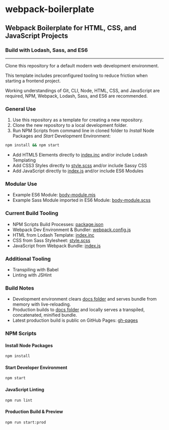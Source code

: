 # webpack-boilerplate
## Webpack Boilerplate for HTML, CSS, and JavaScript Projects
### Build with Lodash, Sass, and ES6
---

Clone this repository for a default modern web development environment.

This template includes preconfigured tooling to reduce friction when starting a frontend project.

Working understandings of Git, CLI, Node, HTML, CSS, and JavaScript are required,
NPM, Webpack, Lodash, Sass, and ES6 are recommended.

### General Use
1. Use this repository as a template for creating a new repository.
2. Clone the new repository to a local development folder.
3. Run NPM Scripts from command line in cloned folder to *Install* Node Packages and *Start* Development Environment:
```sh
npm install && npm start
```

* Add HTML5 Elements directly to [index.inc](https://github.com/benmcnulty/webpack-boilerplate/blob/master/src/html/index.inc) and/or include Lodash Templating
* Add CSS3 Styles directly to [style.scss](https://github.com/benmcnulty/webpack-boilerplate/blob/master/src/css/style.scss) and/or include Sassy CSS
* Add JavaScript directly to [index.js](https://github.com/benmcnulty/webpack-boilerplate/blob/master/src/js/index.js) and/or include ES6 Modules

### Modular Use
* Example ES6 Module: [body-module.mjs](https://github.com/benmcnulty/webpack-boilerplate/blob/master/src/js/body-module.mjs)
* Example Sass Module imported in ES6 Module: [body-module.scss](https://github.com/benmcnulty/webpack-boilerplate/blob/master/src/css/body-module.scss)

### Current Build Tooling
* NPM Scripts Build Processes: [package.json](https://github.com/benmcnulty/webpack-boilerplate/blob/master/package.json)
* Webpack Dev Environment & Bundler: [webpack.config.js](https://github.com/benmcnulty/webpack-boilerplate/blob/master/webpack.config.js)
* HTML from Lodash Template: [index.inc](https://github.com/benmcnulty/webpack-boilerplate/blob/master/src/html/index.inc)
* CSS from Sass Stylesheet: [style.scss](https://github.com/benmcnulty/webpack-boilerplate/blob/master/src/css/style.scss)
* JavaScript from Webpack Bundle: [index.js](https://github.com/benmcnulty/webpack-boilerplate/blob/master/src/js/index.js)

### Additional Tooling
* Transpiling with Babel
* Linting with JSHint

### Build Notes
* Development environment clears [docs folder](https://github.com/benmcnulty/webpack-boilerplate/blob/master/docs/) and serves bundle from memory with live-reloading.
* Production builds to [docs folder](https://github.com/benmcnulty/webpack-boilerplate/blob/master/docs/) and locally serves a transpiled, concatenated, minified bundle.
* Latest production build is public on GitHub Pages: [gh-pages](https://benmcnulty.github.io/webpack-boilerplate/)

### NPM Scripts
#### Install Node Packages
```sh
npm install
```

#### Start Developer Environment
```sh
npm start
```

#### JavaScript Linting
```sh
npm run lint
```

#### Production Build & Preview
```sh
npm run start:prod
```
